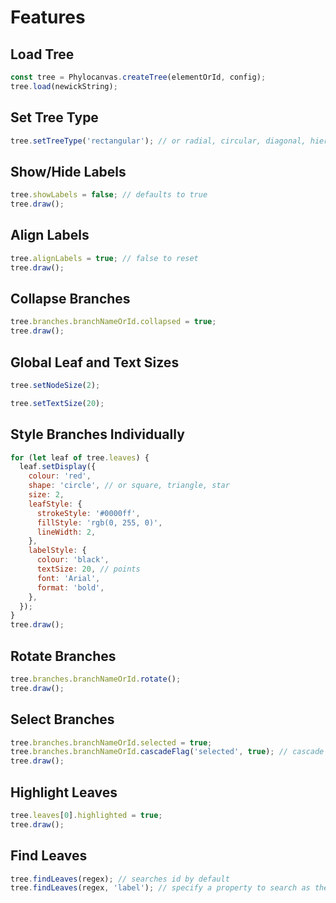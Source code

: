 # Features

## Load Tree
```JavaScript
const tree = Phylocanvas.createTree(elementOrId, config);
tree.load(newickString);
```

## Set Tree Type
```JavaScript
tree.setTreeType('rectangular'); // or radial, circular, diagonal, hierarchical
```

## Show/Hide Labels
```JavaScript
tree.showLabels = false; // defaults to true
tree.draw();
```

## Align Labels
```JavaScript
tree.alignLabels = true; // false to reset
tree.draw();
```

## Collapse Branches
```JavaScript
tree.branches.branchNameOrId.collapsed = true;
tree.draw();
```

## Global Leaf and Text Sizes
```JavaScript
tree.setNodeSize(2);

tree.setTextSize(20);
```

## Style Branches Individually
```JavaScript
for (let leaf of tree.leaves) {
  leaf.setDisplay({
    colour: 'red',
    shape: 'circle', // or square, triangle, star
    size: 2,
    leafStyle: {
      strokeStyle: '#0000ff',
      fillStyle: 'rgb(0, 255, 0)',
      lineWidth: 2,
    },
    labelStyle: {
      colour: 'black',
      textSize: 20, // points
      font: 'Arial',
      format: 'bold',
    },
  });
}
tree.draw();
```

## Rotate Branches
```JavaScript
tree.branches.branchNameOrId.rotate();
tree.draw();
```

## Select Branches
```JavaScript
tree.branches.branchNameOrId.selected = true;
tree.branches.branchNameOrId.cascadeFlag('selected', true); // cascade to children
tree.draw();
```

## Highlight Leaves
```JavaScript
tree.leaves[0].highlighted = true;
tree.draw();
```

## Find Leaves
```JavaScript
tree.findLeaves(regex); // searches id by default
tree.findLeaves(regex, 'label'); // specify a property to search as the second param
```
